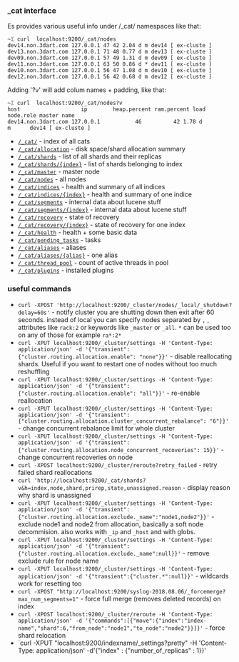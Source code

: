 ### _cat interface

Es provides various useful info under /_cat/ namespaces like that:

    ~ᛯ curl  localhost:9200/_cat/nodes
    dev14.non.3dart.com 127.0.0.1 47 42 2.04 d m dev14 [ ex-cluste ]
    dev13.non.3dart.com 127.0.0.1 71 48 0.77 d m dev13 [ ex-cluste ]
    dev09.non.3dart.com 127.0.0.1 57 49 1.31 d m dev09 [ ex-cluste ]
    dev11.non.3dart.com 127.0.0.1 63 50 0.86 d * dev11 [ ex-cluste ]
    dev10.non.3dart.com 127.0.0.1 56 47 1.08 d m dev10 [ ex-cluste ]
    dev12.non.3dart.com 127.0.0.1 56 42 0.68 d m dev12 [ ex-cluste ]


Adding '?v' will add colum names + padding, like that:

    ~ᛯ curl  localhost:9200/_cat/nodes?v
    host                   ip        heap.percent ram.percent load node.role master name
    dev14.non.3dart.com 127.0.0.1           46          42 1.78 d         m      dev14 [ ex-cluste ]

* [`/_cat/`](http://localhost:9200/_cat/?v) - index of all cats
* [`/_cat/allocation`](http://localhost:9200/_cat/allocation?v) - disk space/shard allocation summary
* [`/_cat/shards`](http://localhost:9200/_cat/shards?v) - list of all shards and their replicas
* [`/_cat/shards/{index}`](http://localhost:9200/_cat/shards/{index}?v) - list of shards belonging to index
* [`/_cat/master`](http://localhost:9200/_cat/master?v) - master node
* [`/_cat/nodes`](http://localhost:9200/_cat/nodes?v) - all nodes
* [`/_cat/indices`](http://localhost:9200/_cat/indices?v) - health and summary of all indices
* [`/_cat/indices/{index}`](http://localhost:9200/_cat/indices/{index}?v) - health and summary of one indice
* [`/_cat/segments`](http://localhost:9200/_cat/segments?v) - internal data about lucene stuff
* [`/_cat/segments/{index}`](http://localhost:9200/_cat/segments/{index}?v) - internal data about lucene stuff
* [`/_cat/recovery`](http://localhost:9200/_cat/recovery?v) - state of recovery
* [`/_cat/recovery/{index}`](http://localhost:9200/_cat/recovery/{index}?v) - state of recovery for one index
* [`/_cat/health`](http://localhost:9200/_cat/health?v) - health + some basic data
* [`/_cat/pending_tasks`](http://localhost:9200/_cat/pending_tasks?v) - tasks
* [`/_cat/aliases`](http://localhost:9200/_cat/aliases?v) - aliases
* [`/_cat/aliases/{alias}`](http://localhost:9200/_cat/aliases/{alias}?v) - one alias
* [`/_cat/thread_pool`](http://localhost:9200/_cat/thread_pool?v) - count of active threads in pool
* [`/_cat/plugins`](http://localhost:9200/_cat/plugins?v) - installed plugins


### useful commands

* `curl -XPOST 'http://localhost:9200/_cluster/nodes/_local/_shutdown?delay=60s'` - notify cluster you are shutting down then exit after 60 seconds. instead of local you can specify nodes separated by `,` , attributes like `rack:2` or keywords like `_master` or `_all`. `*` can be used too on any of those for example `ra*:2*`
* `curl -XPUT localhost:9200/_cluster/settings -H 'Content-Type: application/json' -d '{"transient":{"cluster.routing.allocation.enable": "none"}}'` - disable reallocating shards. Useful if you want to restart one of nodes without too much reshuffling
* `curl -XPUT localhost:9200/_cluster/settings -H 'Content-Type: application/json' -d '{"transient":{"cluster.routing.allocation.enable": "all"}}'` - re-enable reallocation
* `curl -XPUT localhost:9200/_cluster/settings -H 'Content-Type: application/json' -d '{"transient":{"cluster.routing.allocation.cluster_concurrent_rebalance": "6"}}'` - change concurrent rebalance limit for whole cluster
* `curl -XPUT localhost:9200/_cluster/settings -H 'Content-Type: application/json' -d '{"transient":{"cluster.routing.allocation.node_concurrent_recoveries": 15}}'` - change concurrent recoveries on node
* `curl -XPOST localhost:9200/_cluster/reroute?retry_failed` - retry failed shard reallocations
* `curl 'http://localhost:9200/_cat/shards?v&h=index,node,shard,prirep,state,unassigned.reason` - display reason why shard is unassigned
* `curl -XPUT localhost:9200/_cluster/settings -H 'Content-Type: application/json' -d '{"transient":{"cluster.routing.allocation.exclude._name":"node1,node2"}}'` - exclude node1 and node2 from allocation, basically a soft node decommision. also works with `_ip` and `_host` and with globs.
* `curl -XPUT localhost:9200/_cluster/settings -H 'Content-Type: application/json' -d '{"transient":{"cluster.routing.allocation.exclude._name":null}}'` - remove exclude rule for node name
* `curl -XPUT localhost:9200/_cluster/settings -H 'Content-Type: application/json' -d '{"transient":{"cluster.*":null}}'` - wildcards work for resetting too
* `curl -XPOST "http://localhost:9200/syslog-2018.08.06/_forcemerge?max_num_segments=1"` - force full merge (removes deleted records) on index
* `curl -XPOST localhost:9200/_cluster/reroute -H 'Content-Type: application/json' -d '{"commands":[{"move":{"index":"index-name","shard":6,"from_node":"node1","to_node":"node2"}}]}'` - force shard relocation
* `curl -XPUT "localhost:9200/indexname/_settings?pretty" -H 'Content-Type: application/json' -d'{"index" : {"number_of_replicas" : 1}}'

